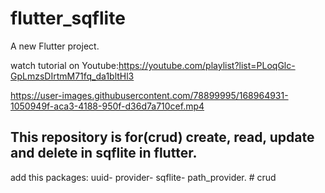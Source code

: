 # flutter_sqflite

A new Flutter project.

watch tutorial on Youtube:https://youtube.com/playlist?list=PLoqGlc-GpLmzsDIrtmM71fq_da1bltHl3



https://user-images.githubusercontent.com/78899995/168964931-1050949f-aca3-4188-950f-d36d7a710cef.mp4


This repository is for(crud) create, read, update and delete in sqflite in flutter.
-
add this packages:
uuid-
provider-
sqflite-
path_provider.
#   c r u d  
 